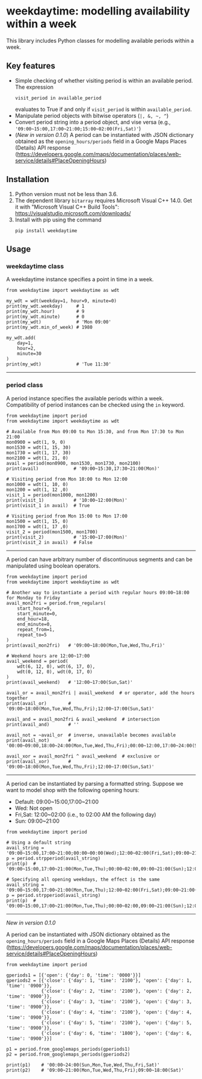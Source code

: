 # weekdaytime: modelling availability within a week
This library includes Python classes for modelling available periods within a week.

## Key features
- Simple checking of whether visiting period is within an available period. The expression
    ```
    visit_period in available_period
    ```
    evaluates to True if and only if ```visit_period``` is within ```available_period```.
- Manipulate period objects with bitwise operators (```|, &, ~, ^```)
- Convert period string into a period object, and vise versa (e.g., `'09:00~15:00,17:00~21:00;15:00~02:00(Fri,Sat)'`)
- (*New in version 0.1.0*) A period can be instantiated with JSON dictionary obtained as the ```opening_hours/periods``` field in a Google Maps Places (Details) API response (https://developers.google.com/maps/documentation/places/web-service/details#PlaceOpeningHours)

## Installation
1. Python version must not be less than 3.6.
2. The dependent library `bitarray` requires Microsoft Visual C++ 14.0. Get it with "Microsoft Visual C++ Build Tools": https://visualstudio.microsoft.com/downloads/
3. Install with pip using the command
    ```
    pip install weekdaytime
    ```

## Usage
### weekdaytime class
A weekdaytime instance specifies a point in time in a week.
```
from weekdaytime import weekdaytime as wdt

my_wdt = wdt(weekday=1, hour=9, minute=0)
print(my_wdt.weekday)     # 1
print(my_wdt.hour)        # 9
print(my_wdt.minute)      # 0
print(my_wdt)             # 'Mon 09:00'
print(my_wdt.min_of_week) # 1980

my_wdt.add(
    day=1, 
    hour=2, 
    minute=30
)
print(my_wdt)             # 'Tue 11:30'
```
---
### period class
A period instance specifies the available periods within a week. Compatibility of period instances can be checked using the `in` keyword.
```
from weekdaytime import period
from weekdaytime import weekdaytime as wdt

# Available from Mon 09:00 to Mon 15:30, and from Mon 17:30 to Mon 21:00
mon0900 = wdt(1, 9, 0)
mon1530 = wdt(1, 15, 30)
mon1730 = wdt(1, 17, 30)
mon2100 = wdt(1, 21, 0)
avail = period(mon0900, mon1530, mon1730, mon2100)
print(avail)             # '09:00~15:30,17:30~21:00(Mon)'

# Visiting period from Mon 10:00 to Mon 12:00
mon1000 = wdt(1, 10, 0)
mon1200 = wdt(1, 12 ,0)
visit_1 = period(mon1000, mon1200)
print(visit_1)           # '10:00~12:00(Mon)'
print(visit_1 in avail)  # True

# Visiting period from Mon 15:00 to Mon 17:00
mon1500 = wdt(1, 15, 0)
mon1700 = wdt(1, 17 ,0)
visit_2 = period(mon1500, mon1700)
print(visit_2)           # '15:00~17:00(Mon)'
print(visit_2 in avail)  # False
```
---
A period can have arbitrary number of discontinuous segments and can be manipulated using boolean operators.
```
from weekdaytime import period
from weekdaytime import weekdaytime as wdt

# Another way to instantiate a period with regular hours 09:00~18:00 for Monday to Friday
avail_mon2fri = period.from_regulars(
    start_hour=9,
    start_minute=0,
    end_hour=18,
    end_minute=0,
    repeat_from=1,
    repeat_to=5
)
print(avail_mon2fri)   # '09:00~18:00(Mon,Tue,Wed,Thu,Fri)'

# Weekend hours are 12:00~17:00
avail_weekend = period(
    wdt(6, 12, 0), wdt(6, 17, 0),
    wdt(0, 12, 0), wdt(0, 17, 0)
)
print(avail_weekend)   # '12:00~17:00(Sun,Sat)'

avail_or = avail_mon2fri | avail_weekend  # or operator, add the hours together
print(avail_or)        # '09:00~18:00(Mon,Tue,Wed,Thu,Fri);12:00~17:00(Sun,Sat)'

avail_and = avail_mon2fri & avail_weekend  # intersection
print(avail_and)       # ''

avail_not = ~avail_or  # inverse, unavailable becomes available
print(avail_not)       # '00:00~09:00,18:00~24:00(Mon,Tue,Wed,Thu,Fri);00:00~12:00,17:00~24:00(Sun,Sat)'

avail_xor = avail_mon2fri ^ avail_weekend  # exclusive or
print(avail_xor)       # '09:00~18:00(Mon,Tue,Wed,Thu,Fri);12:00~17:00(Sun,Sat)'
```
---
A period can be instantiated by parsing a formatted string. Suppose we want to model shop with the following opening hours:
- Default: 09:00\~15:00,17:00\~21:00
- Wed:     Not open
- Fri,Sat: 12:00~02:00 (i.e., to 02:00 AM the following day)
- Sun:     09:00~21:00
```
from weekdaytime import period

# Using a default string
avail_string = '09:00~15:00,17:00~21:00;00:00~00:00(Wed);12:00~02:00(Fri,Sat);09:00~21:00(Sun)'
p = period.strpperiod(avail_string)
print(p)  # '09:00~15:00,17:00~21:00(Mon,Tue,Thu);00:00~02:00,09:00~21:00(Sun);12:00~24:00(Fri);00:00~02:00,12:00~24:00(Sat)'

# Specifying all opening weekdays, the effect is the same
avail_string = '09:00~15:00,17:00~21:00(Mon,Tue,Thu);12:00~02:00(Fri,Sat);09:00~21:00(Sun)'
p = period.strpperiod(avail_string)
print(p)  # '09:00~15:00,17:00~21:00(Mon,Tue,Thu);00:00~02:00,09:00~21:00(Sun);12:00~24:00(Fri);00:00~02:00,12:00~24:00(Sat)'
```

---
*New in version 0.1.0*

A period can be instantiated with JSON dictionary obtained as the ```opening_hours/periods``` field in a Google Maps Places (Details) API response (https://developers.google.com/maps/documentation/places/web-service/details#PlaceOpeningHours)
```
from weekdaytime import period

gperiods1 = [{'open': {'day': 0, 'time': '0000'}}]
gperiods2 = [{'close': {'day': 1, 'time': '2100'}, 'open': {'day': 1, 'time': '0900'}}, 
             {'close': {'day': 2, 'time': '2100'}, 'open': {'day': 2, 'time': '0900'}}, 
             {'close': {'day': 3, 'time': '2100'}, 'open': {'day': 3, 'time': '0900'}}, 
             {'close': {'day': 4, 'time': '2100'}, 'open': {'day': 4, 'time': '0900'}}, 
             {'close': {'day': 5, 'time': '2100'}, 'open': {'day': 5, 'time': '0900'}}, 
             {'close': {'day': 6, 'time': '1800'}, 'open': {'day': 6, 'time': '0900'}}]

p1 = period.from_googlemaps_periods(gperiods1)
p2 = period.from_googlemaps_periods(gperiods2)

print(p1)    # '00:00~24:00(Sun,Mon,Tue,Wed,Thu,Fri,Sat)'
print(p2)    # '09:00~21:00(Mon,Tue,Wed,Thu,Fri);09:00~18:00(Sat)'
```
